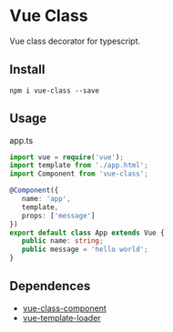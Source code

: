 # Vue Class
Vue class decorator for typescript.

## Install
```
npm i vue-class --save
```

## Usage
app.ts
``` typescript
import vue = require('vue');
import template from './app.html';
import Component from 'vue-class';

@Component({
   name: 'app',
   template,
   props: ['message']
})
export default class App extends Vue {
   public name: string;
   public message = 'hello world';
}
```

## Dependences
- [vue-class-component](https://github.com/vuejs/vue-class-component)
- [vue-template-loader](https://github.com/ktsn/vue-template-loader)
